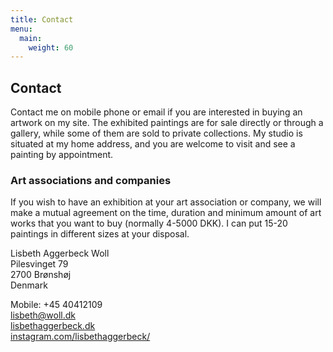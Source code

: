 ```yaml
---
title: Contact
menu:
  main:
    weight: 60
---
```


## Contact

Contact me on mobile phone or email if you are interested in buying an artwork on my site. The exhibited paintings are for sale directly or through a gallery, while some of them are sold to private collections. My studio is situated at my home address, and you are welcome to visit and see a painting by appointment.

### Art associations and companies

If you wish to have an exhibition at your art association or company, we will make a mutual agreement on the time, duration and minimum amount of art works that you want to buy (normally 4-5000 DKK). I can put 15-20 paintings in different sizes at your disposal.

  


Lisbeth Aggerbeck Woll  
Pilesvinget 79  
2700 Brønshøj  
Denmark

Mobile: +45 40412109  
lisbeth@woll.dk  
[lisbethaggerbeck.dk](https://lisbethaggerbeck.dk)  
[instagram.com/lisbethaggerbeck/](https://instagram.com/lisbethaggerbeck/)
